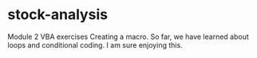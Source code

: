 # stock-analysis
Module 2 VBA exercises
Creating a macro.  So far, we have learned about loops and conditional coding.  I am sure enjoying this.  
